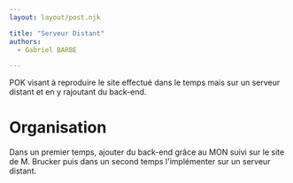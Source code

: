 ```yaml
---
layout: layout/post.njk

title: "Serveur Distant"
authors:
  - Gabriel BARBE

---
```

<!-- Début Résumé -->
POK visant à reproduire le site effectué dans le temps mais sur un serveur distant et en y rajoutant du back-end. 
<!-- Fin Résumé -->
# Organisation
Dans un premier temps, ajouter du back-end grâce au MON suivi sur le site de M. Brucker puis dans un second temps l'implémenter sur un serveur distant. 